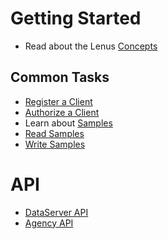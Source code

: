 # Getting Started

* Read about the Lenus [Concepts](concepts.md)

## Common Tasks

* [Register a Client](register_client.md)
* [Authorize a Client](api/authorization.md)
* Learn about [Samples](api/dataserver/samples/index.md)
* [Read Samples](api/dataserver/tasks/read_samples.md)
* [Write Samples](api/dataserver/tasks/write_samples.md)


# API

* [DataServer API](api/dataserver/index.md)
* [Agency API](api/agency/index.md)